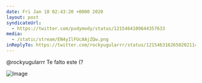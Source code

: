 ```yaml
---
date: Fri Jan 10 02:43:20 +0000 2020
layout: post
syndicateUrl:
  - https://twitter.com/pudymody/status/1215464109644357633
media:
  - /static/stream/EN4yIlFUcAAjZQw.png
inReplyTo: https://twitter.com/rockyugularrr/status/1215463162650202114
---
```

@rockyugularrr Te falto este (? 

![Image](/static/stream/EN4yIlFUcAAjZQw.png)